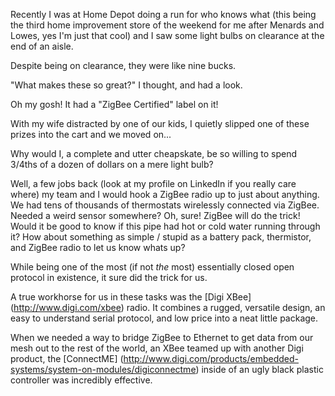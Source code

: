Recently I was at Home Depot doing a run for who knows what (this being the third home improvement store of the weekend for me after Menards and Lowes, yes I'm just that cool) and I saw some light bulbs on clearance at the end of an aisle.

Despite being on clearance, they were like nine bucks.

"What makes these so great?" I thought, and had a look.

Oh my gosh!  It had a "ZigBee Certified" label on it!

With my wife distracted by one of our kids, I quietly slipped one of these prizes into the cart and we moved on...


Why would I, a complete and utter cheapskate, be so willing to spend 3/4ths of a dozen of dollars on a mere light bulb?

Well, a few jobs back (look at my profile on LinkedIn if you really care where) my team and I would hook a ZigBee radio up to just about anything.  We had tens of thousands of thermostats wirelessly connected via ZigBee.  Needed a weird sensor somewhere?  Oh, sure!  ZigBee will do the trick!  Would it be good to know if this pipe had hot or cold water running through it?  How about something as simple / stupid as a battery pack, thermistor, and ZigBee radio to let us know whats up?

While being one of the most (if not _the_ most) essentially closed open protocol in existence, it sure did the trick for us.

A true workhorse for us in these tasks was the [Digi XBee] (http://www.digi.com/xbee) radio.  It combines a rugged, versatile design, an easy to understand serial protocol, and low price into a neat little package.

When we needed a way to bridge ZigBee to Ethernet to get data from our mesh out to the rest of the world, an XBee teamed up with another Digi product, the [ConnectME] (http://www.digi.com/products/embedded-systems/system-on-modules/digiconnectme) inside of an ugly black plastic controller was incredibly effective.



